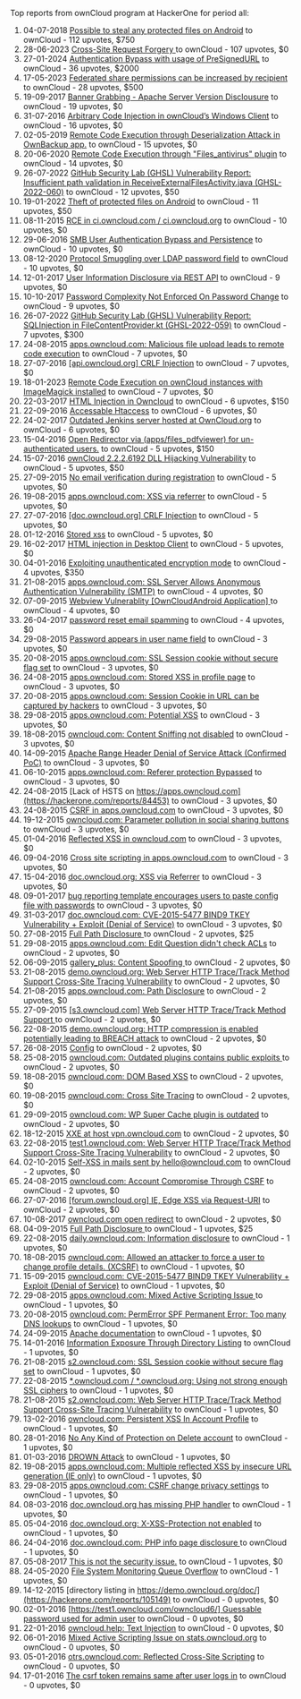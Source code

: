 Top reports from ownCloud program at HackerOne for period all:

1. 04-07-2018 [Possible to steal any protected files on Android](https://hackerone.com/reports/377107) to ownCloud - 112 upvotes, $750
2. 28-06-2023 [Cross-Site Request Forgery ](https://hackerone.com/reports/2041007) to ownCloud - 107 upvotes, $0
3. 27-01-2024 [Authentication Bypass with usage of PreSignedURL](https://hackerone.com/reports/2337427) to ownCloud - 36 upvotes, $2000
4. 17-05-2023 [Federated share permissions can be increased by recipient](https://hackerone.com/reports/1990443) to ownCloud - 28 upvotes, $500
5. 19-09-2017 [Banner Grabbing - Apache Server Version Disclousure](https://hackerone.com/reports/269467) to ownCloud - 19 upvotes, $0
6. 31-07-2016 [Arbitrary Code Injection in ownCloud’s Windows Client](https://hackerone.com/reports/155657) to ownCloud - 16 upvotes, $0
7. 02-05-2019 [Remote Code Execution through Deserialization Attack in OwnBackup app.](https://hackerone.com/reports/562335) to ownCloud - 15 upvotes, $0
8. 20-06-2020 [Remote Code Execution through "Files_antivirus" plugin](https://hackerone.com/reports/903872) to ownCloud - 14 upvotes, $0
9. 26-07-2022 [GitHub Security Lab (GHSL) Vulnerability Report: Insufficient path validation in ReceiveExternalFilesActivity.java (GHSL-2022-060)](https://hackerone.com/reports/1650270) to ownCloud - 12 upvotes, $50
10. 19-01-2022 [Theft of protected files on Android](https://hackerone.com/reports/1454002) to ownCloud - 11 upvotes, $50
11. 08-11-2015 [RCE in ci.owncloud.com / ci.owncloud.org](https://hackerone.com/reports/98559) to ownCloud - 10 upvotes, $0
12. 29-06-2016 [SMB User Authentication Bypass and Persistence](https://hackerone.com/reports/148151) to ownCloud - 10 upvotes, $0
13. 08-12-2020 [Protocol Smuggling over LDAP password field](https://hackerone.com/reports/1054282) to ownCloud - 10 upvotes, $0
14. 12-01-2017 [User Information Disclosure via REST API](https://hackerone.com/reports/197786) to ownCloud - 9 upvotes, $0
15. 10-10-2017 [Password Complexity Not Enforced On Password Change](https://hackerone.com/reports/276123) to ownCloud - 9 upvotes, $0
16. 26-07-2022 [GitHub Security Lab (GHSL) Vulnerability Report: SQLInjection in FileContentProvider.kt (GHSL-2022-059)](https://hackerone.com/reports/1650264) to ownCloud - 7 upvotes, $300
17. 24-08-2015 [apps.owncloud.com: Malicious file upload leads to remote code execution](https://hackerone.com/reports/84374) to ownCloud - 7 upvotes, $0
18. 27-07-2016 [[api.owncloud.org] CRLF Injection](https://hackerone.com/reports/154306) to ownCloud - 7 upvotes, $0
19. 18-01-2023 [Remote Code Execution on ownCloud instances with ImageMagick installed](https://hackerone.com/reports/1838674) to ownCloud - 7 upvotes, $0
20. 22-03-2017 [HTML Injection in Owncloud](https://hackerone.com/reports/215410) to ownCloud - 6 upvotes, $150
21. 22-09-2016 [Accessable Htaccess](https://hackerone.com/reports/171272) to ownCloud - 6 upvotes, $0
22. 24-02-2017 [Outdated Jenkins server hosted at OwnCloud.org](https://hackerone.com/reports/208566) to ownCloud - 6 upvotes, $0
23. 15-04-2016 [Open Redirector via (apps/files_pdfviewer) for un-authenticated users.](https://hackerone.com/reports/131082) to ownCloud - 5 upvotes, $150
24. 15-07-2016 [ownCloud 2.2.2.6192 DLL Hijacking Vulnerability](https://hackerone.com/reports/151475) to ownCloud - 5 upvotes, $50
25. 27-09-2015 [No email verification during registration](https://hackerone.com/reports/90643) to ownCloud - 5 upvotes, $0
26. 19-08-2015 [apps.owncloud.com: XSS via referrer](https://hackerone.com/reports/83374) to ownCloud - 5 upvotes, $0
27. 27-07-2016 [[doc.owncloud.org] CRLF Injection](https://hackerone.com/reports/154275) to ownCloud - 5 upvotes, $0
28. 01-12-2016 [Stored xss](https://hackerone.com/reports/187380) to ownCloud - 5 upvotes, $0
29. 16-02-2017 [HTML injection in Desktop Client](https://hackerone.com/reports/206877) to ownCloud - 5 upvotes, $0
30. 04-01-2016 [Exploiting unauthenticated encryption mode](https://hackerone.com/reports/108082) to ownCloud - 4 upvotes, $350
31. 21-08-2015 [apps.owncloud.com: SSL Server Allows Anonymous Authentication Vulnerability (SMTP)](https://hackerone.com/reports/83803) to ownCloud - 4 upvotes, $0
32. 07-09-2015 [Webview Vulnerablity [OwnCloudAndroid Application] ](https://hackerone.com/reports/87835) to ownCloud - 4 upvotes, $0
33. 26-04-2017 [password reset email spamming](https://hackerone.com/reports/224095) to ownCloud - 4 upvotes, $0
34. 29-08-2015 [Password appears in user name field](https://hackerone.com/reports/85559) to ownCloud - 3 upvotes, $0
35. 20-08-2015 [apps.owncloud.com: SSL Session cookie without secure flag set](https://hackerone.com/reports/83710) to ownCloud - 3 upvotes, $0
36. 24-08-2015 [apps.owncloud.com: Stored XSS in profile page](https://hackerone.com/reports/84371) to ownCloud - 3 upvotes, $0
37. 20-08-2015 [apps.owncloud.com: Session Cookie in URL can be captured by hackers](https://hackerone.com/reports/83667) to ownCloud - 3 upvotes, $0
38. 29-08-2015 [apps.owncloud.com: Potential XSS](https://hackerone.com/reports/85577) to ownCloud - 3 upvotes, $0
39. 18-08-2015 [owncloud.com: Content Sniffing not disabled](https://hackerone.com/reports/83251) to ownCloud - 3 upvotes, $0
40. 14-09-2015 [Apache Range Header Denial of Service Attack (Confirmed PoC)](https://hackerone.com/reports/88904) to ownCloud - 3 upvotes, $0
41. 06-10-2015 [apps.owncloud.com: Referer protection Bypassed](https://hackerone.com/reports/92644) to ownCloud - 3 upvotes, $0
42. 24-08-2015 [Lack of HSTS on https://apps.owncloud.com](https://hackerone.com/reports/84453) to ownCloud - 3 upvotes, $0
43. 24-08-2015 [CSRF in apps.owncloud.com](https://hackerone.com/reports/84395) to ownCloud - 3 upvotes, $0
44. 19-12-2015 [owncloud.com: Parameter pollution in social sharing buttons](https://hackerone.com/reports/106024) to ownCloud - 3 upvotes, $0
45. 01-04-2016 [Reflected XSS in owncloud.com](https://hackerone.com/reports/127259) to ownCloud - 3 upvotes, $0
46. 09-04-2016 [Cross site scripting in apps.owncloud.com](https://hackerone.com/reports/129551) to ownCloud - 3 upvotes, $0
47. 15-04-2016 [doc.owncloud.org: XSS via Referrer](https://hackerone.com/reports/130951) to ownCloud - 3 upvotes, $0
48. 09-01-2017 [bug reporting template encourages users to paste config file with passwords](https://hackerone.com/reports/196969) to ownCloud - 3 upvotes, $0
49. 31-03-2017 [doc.owncloud.com: CVE-2015-5477 BIND9 TKEY Vulnerability + Exploit (Denial of Service)](https://hackerone.com/reports/217381) to ownCloud - 3 upvotes, $0
50. 27-08-2015 [Full Path Disclosure ](https://hackerone.com/reports/85201) to ownCloud - 2 upvotes, $25
51. 29-08-2015 [apps.owncloud.com: Edit Question didn't check ACLs](https://hackerone.com/reports/85532) to ownCloud - 2 upvotes, $0
52. 06-09-2015 [gallery_plus: Content Spoofing ](https://hackerone.com/reports/87752) to ownCloud - 2 upvotes, $0
53. 21-08-2015 [demo.owncloud.org: Web Server HTTP Trace/Track Method Support Cross-Site Tracing Vulnerability](https://hackerone.com/reports/83837) to ownCloud - 2 upvotes, $0
54. 21-08-2015 [apps.owncloud.com: Path Disclosure](https://hackerone.com/reports/83801) to ownCloud - 2 upvotes, $0
55. 27-09-2015 [[s3.owncloud.com] Web Server HTTP Trace/Track Method Support ](https://hackerone.com/reports/90601) to ownCloud - 2 upvotes, $0
56. 22-08-2015 [demo.owncloud.org: HTTP compression is enabled potentially leading to BREACH attack](https://hackerone.com/reports/84105) to ownCloud - 2 upvotes, $0
57. 26-08-2015 [Config](https://hackerone.com/reports/84797) to ownCloud - 2 upvotes, $0
58. 25-08-2015 [owncloud.com: Outdated plugins contains public exploits  ](https://hackerone.com/reports/84581) to ownCloud - 2 upvotes, $0
59. 18-08-2015 [owncloud.com: DOM Based XSS](https://hackerone.com/reports/83178) to ownCloud - 2 upvotes, $0
60. 19-08-2015 [owncloud.com: Cross Site Tracing](https://hackerone.com/reports/83373) to ownCloud - 2 upvotes, $0
61. 29-09-2015 [owncloud.com: WP Super Cache plugin is outdated](https://hackerone.com/reports/90980) to ownCloud - 2 upvotes, $0
62. 18-12-2015 [XXE at host vpn.owncloud.com](https://hackerone.com/reports/105980) to ownCloud - 2 upvotes, $0
63. 22-08-2015 [test1.owncloud.com: Web Server HTTP Trace/Track Method Support Cross-Site Tracing Vulnerability](https://hackerone.com/reports/83971) to ownCloud - 2 upvotes, $0
64. 02-10-2015 [Self-XSS in mails sent by hello@owncloud.com](https://hackerone.com/reports/92111) to ownCloud - 2 upvotes, $0
65. 24-08-2015 [owncloud.com: Account Compromise Through CSRF](https://hackerone.com/reports/84372) to ownCloud - 2 upvotes, $0
66. 27-07-2016 [[forum.owncloud.org] IE, Edge XSS via Request-URI](https://hackerone.com/reports/154319) to ownCloud - 2 upvotes, $0
67. 10-08-2017 [owncloud.com open redirect](https://hackerone.com/reports/258632) to ownCloud - 2 upvotes, $0
68. 04-09-2015 [Full Path Disclosure ](https://hackerone.com/reports/87505) to ownCloud - 1 upvotes, $25
69. 22-08-2015 [daily.owncloud.com: Information disclosure](https://hackerone.com/reports/84085) to ownCloud - 1 upvotes, $0
70. 18-08-2015 [owncloud.com: Allowed an attacker to force a user to change profile details. (XCSRF)](https://hackerone.com/reports/83239) to ownCloud - 1 upvotes, $0
71. 15-09-2015 [owncloud.com: CVE-2015-5477 BIND9 TKEY Vulnerability + Exploit (Denial of Service)](https://hackerone.com/reports/89097) to ownCloud - 1 upvotes, $0
72. 29-08-2015 [apps.owncloud.com: Mixed Active Scripting Issue ](https://hackerone.com/reports/85541) to ownCloud - 1 upvotes, $0
73. 20-08-2015 [owncloud.com: PermError SPF Permanent Error: Too many DNS lookups](https://hackerone.com/reports/83578) to ownCloud - 1 upvotes, $0
74. 24-09-2015 [Apache documentation](https://hackerone.com/reports/90321) to ownCloud - 1 upvotes, $0
75. 14-01-2016 [Information Exposure Through Directory Listing](https://hackerone.com/reports/110655) to ownCloud - 1 upvotes, $0
76. 21-08-2015 [s2.owncloud.com: SSL Session cookie without secure flag set](https://hackerone.com/reports/83856) to ownCloud - 1 upvotes, $0
77. 22-08-2015 [*.owncloud.com / *.owncloud.org: Using not strong enough SSL ciphers](https://hackerone.com/reports/84078) to ownCloud - 1 upvotes, $0
78. 21-08-2015 [s2.owncloud.com: Web Server HTTP Trace/Track Method Support Cross-Site Tracing Vulnerability](https://hackerone.com/reports/83855) to ownCloud - 1 upvotes, $0
79. 13-02-2016 [owncloud.com: Persistent XSS In Account Profile](https://hackerone.com/reports/116254) to ownCloud - 1 upvotes, $0
80. 28-01-2016 [No Any Kind of Protection on Delete account](https://hackerone.com/reports/113211) to ownCloud - 1 upvotes, $0
81. 01-03-2016 [DROWN Attack](https://hackerone.com/reports/119808) to ownCloud - 1 upvotes, $0
82. 19-08-2015 [apps.owncloud.com: Multiple reflected XSS by insecure URL generation (IE only)](https://hackerone.com/reports/83381) to ownCloud - 1 upvotes, $0
83. 29-08-2015 [apps.owncloud.com: CSRF change privacy settings](https://hackerone.com/reports/85565) to ownCloud - 1 upvotes, $0
84. 08-03-2016 [doc.owncloud.org has missing PHP handler](https://hackerone.com/reports/121382) to ownCloud - 1 upvotes, $0
85. 05-04-2016 [doc.owncloud.org: X-XSS-Protection not enabled](https://hackerone.com/reports/128493) to ownCloud - 1 upvotes, $0
86. 24-04-2016 [doc.owncloud.com: PHP info page disclosure ](https://hackerone.com/reports/134216) to ownCloud - 1 upvotes, $0
87. 05-08-2017 [This is not the security issue.](https://hackerone.com/reports/257106) to ownCloud - 1 upvotes, $0
88. 24-05-2020 [File System Monitoring Queue Overflow](https://hackerone.com/reports/881891) to ownCloud - 1 upvotes, $0
89. 14-12-2015 [directory listing in https://demo.owncloud.org/doc/](https://hackerone.com/reports/105149) to ownCloud - 0 upvotes, $0
90. 02-01-2016 [[https://test1.owncloud.com/owncloud6/] Guessable password used for admin user](https://hackerone.com/reports/107849) to ownCloud - 0 upvotes, $0
91. 22-01-2016 [owncloud.help: Text  Injection](https://hackerone.com/reports/112304) to ownCloud - 0 upvotes, $0
92. 06-01-2016 [Mixed Active Scripting Issue on stats.owncloud.org](https://hackerone.com/reports/108692) to ownCloud - 0 upvotes, $0
93. 05-01-2016 [otrs.owncloud.com: Reflected Cross-Site Scripting](https://hackerone.com/reports/108288) to ownCloud - 0 upvotes, $0
94. 17-01-2016 [The csrf token remains same after user logs in](https://hackerone.com/reports/111262) to ownCloud - 0 upvotes, $0
